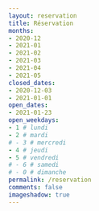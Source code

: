 ```yaml
---
layout: reservation
title: Réservation
months:
- 2020-12
- 2021-01
- 2021-02
- 2021-03
- 2021-04
- 2021-05
closed_dates:
- 2020-12-03
- 2021-01-01
open_dates:
- 2021-01-23
open_weekdays:
- 1 # lundi
- 2 # mardi
# - 3 # mercredi
- 4 # jeudi
- 5 # vendredi
# - 6 # samedi
# - 0 # dimanche
permalink: /reservation
comments: false
imageshadow: true
---
```


